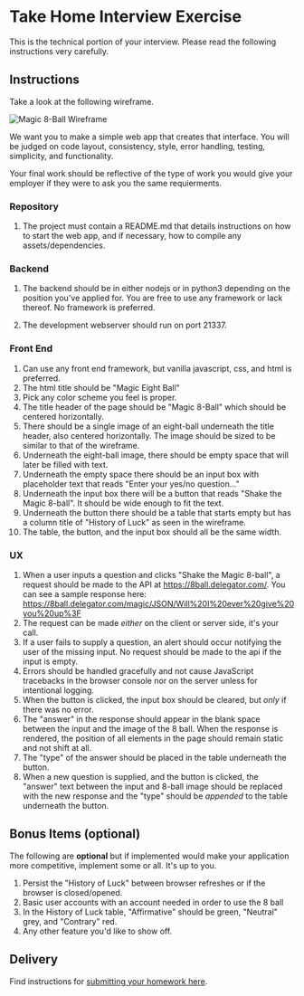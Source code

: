Take Home Interview Exercise
============================

This is the technical portion of your interview. Please read the following instructions very carefully.

## Instructions

Take a look at the following wireframe.

![Magic 8-Ball Wireframe](https://user-images.githubusercontent.com/4664162/78293614-5ee5ba00-7518-11ea-9a44-38ce7c9ad193.png)

We want you to make a simple web app that creates that interface. You will be judged on code layout, consistency, style, error handling, testing, simplicity, and functionality.

Your final work should be reflective of the type of work you would give your employer if they were to ask you the same requierments.

### Repository

1. The project must contain a README.md that details instructions on how to start the web app, and if necessary, how to compile any assets/dependencies.

### Backend

1. The backend should be in either nodejs or in python3 depending on the position you've applied for. You are free to use any framework or lack thereof. No framework is preferred.

1. The development webserver should run on port 21337.

### Front End

1. Can use any front end framework, but vanilla javascript, css, and html is preferred.
1. The html title should be "Magic Eight Ball"
1. Pick any color scheme you feel is proper.
1. The title header of the page should be "Magic 8-Ball" which should be centered horizontally.
1. There should be a single image of an eight-ball underneath the title header, also centered horizontally. The image should be sized to be similar to that of the wireframe.
1. Underneath the eight-ball image, there should be empty space that will later be filled with text.
1. Underneath the empty space there should be an input box with placeholder text that reads "Enter your yes/no question..."
1. Underneath the input box there will be a button that reads "Shake the Magic 8-ball". It should be wide enough to fit the text.
1. Underneath the button there should be a table that starts empty but has a column title of "History of Luck" as seen in the wireframe.
1. The table, the button, and the input box should all be the same width.

### UX

1. When a user inputs a question and clicks "Shake the Magic 8-ball", a request should be made to the API at https://8ball.delegator.com/. You can see a sample response here: https://8ball.delegator.com/magic/JSON/Will%20I%20ever%20give%20you%20up%3F
1. The request can be made _either_ on the client or server side, it's your call.
1. If a user fails to supply a question, an alert should occur notifying the user of the missing input. No request should be made to the api if the input is empty.
1. Errors should be handled gracefully and not cause JavaScript tracebacks in the browser console nor on the server unless for intentional logging.
1. When the button is clicked, the input box should be cleared, but _only_ if there was no error.
1. The "answer" in the response should appear in the blank space between the input and the image of the 8 ball. When the response is rendered, the position of all elements in the page should remain static and not shift at all.
1. The "type" of the answer should be placed in the table underneath the button.
1. When a new question is supplied, and the button is clicked, the "answer" text between the input and 8-ball image should be replaced with the new response and the "type" should be _appended_ to the table underneath the button.

## Bonus Items (optional)

The following are **optional** but if implemented would make your application more competitive, implement some or all. It's up to you.

1. Persist the "History of Luck" between browser refreshes or if the browser is closed/opened.
1. Basic user accounts with an account needed in order to use the 8 ball
1. In the History of Luck table, "Affirmative" should be green, "Neutral" grey, and "Contrary" red.
1. Any other feature you'd like to show off.

## Delivery

Find instructions for [submitting your homework here](https://github.com/zibasec-recruiting/assignments#submission).
